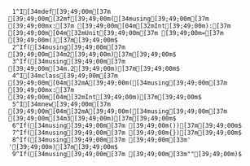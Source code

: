      1^I[34mdef[39;49;00m[37m [39;49;00m[32mf[39;49;00m([34musing[39;49;00m[37m [39;49;00mx:[37m [39;49;00m[04m[32mInt[39;49;00m):[37m [39;49;00m[04m[32mUnit[39;49;00m[37m [39;49;00m=[37m [39;49;00m()[37m[39;49;00m$
     2^If([34musing[39;49;00m[37m [39;49;00m[34m2[39;49;00m)[37m[39;49;00m$
     3^If([34musing[39;49;00m[37m [39;49;00m[34m.2[39;49;00m)[37m[39;49;00m$
     4^I[34mclass[39;49;00m[37m [39;49;00m[04m[32mA[39;49;00m([34musing[39;49;00m[37m [39;49;00mx:[37m [39;49;00m[04m[32mInt[39;49;00m)[37m[39;49;00m$
     5^I[34mnew[39;49;00m[37m [39;49;00m[04m[32mA[39;49;00m([34musing[39;49;00m[37m [39;49;00m[34m3[39;49;00m)[37m[39;49;00m$
     6^If([34musing[39;49;00m[37m [39;49;00m())[37m[39;49;00m$
     7^If([34musing[39;49;00m[37m [39;49;00m{})[37m[39;49;00m$
     8^If([34musing[39;49;00m[37m [39;49;00m[33m' '[39;49;00m)[37m[39;49;00m$
     9^If([34musing[39;49;00m[37m [39;49;00m[33m""[39;49;00m)$
